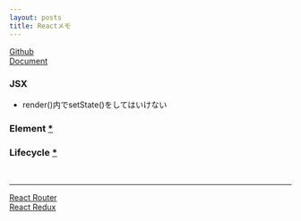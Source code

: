 ```yaml
---
layout: posts
title: Reactメモ
---
```

[Github](https://github.com/facebook/react)  
[Document](https://facebook.github.io/react/docs/hello-world.html)  

### JSX

* render()内でsetState()をしてはいけない

### Element [\*](https://facebook.github.io/react/docs/dom-elements.html)

### Lifecycle [\*](https://facebook.github.io/react/docs/react-component.html#the-component-lifecycle)

<br/>
<hr/>

[React Router](/2017/04/29/react-router.html)  
[React Redux](/2017/04/29/react-redux.html)  
